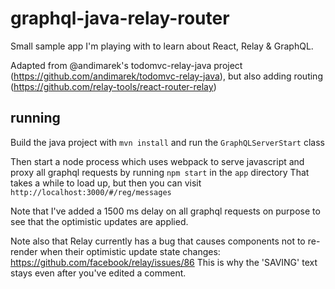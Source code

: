 # graphql-java-relay-router
Small sample app I'm playing with to learn about React, Relay & GraphQL. 

Adapted from @andimarek's todomvc-relay-java project (https://github.com/andimarek/todomvc-relay-java), but also adding routing (https://github.com/relay-tools/react-router-relay)

## running
Build the java project with `mvn install` and run the `GraphQLServerStart` class

Then start a node process which uses webpack to serve javascript and proxy all graphql requests by running `npm start` in the `app` directory
That takes a while to load up, but then you can visit `http://localhost:3000/#/reg/messages`

Note that I've added a 1500 ms delay on all graphql requests on purpose to see that the optimistic updates are applied.

Note also that Relay currently has a bug that causes components not to re-render when their optimistic update state changes: https://github.com/facebook/relay/issues/86
This is why the 'SAVING' text stays even after you've edited a comment.
